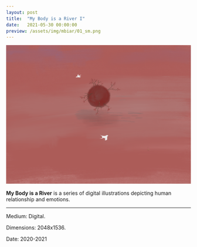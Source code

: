 ```yaml
---
layout: post
title:  "My Body is a River I"
date:   2021-05-30 00:00:00
preview: /assets/img/mbiar/01_sm.png
---
```


![Picture 1](/assets/img/mbiar/01.png)

**My Body is a River** is a series of digital illustrations depicting human relationship and emotions.

---

Medium: Digital.

Dimensions: 2048x1536.

Date: 2020-2021
